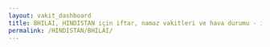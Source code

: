 ```yaml
---
layout: vakit_dashboard
title: BHILAI, HINDISTAN için iftar, namaz vakitleri ve hava durumu - ilçe/eyalet seç
permalink: /HINDISTAN/BHILAI/
---
```


<script type="text/javascript">
  var GLOBAL_COUNTRY = 'HINDISTAN';
  var GLOBAL_CITY = 'BHILAI';
  var GLOBAL_STATE = '';
  var lat = 72;
  var lon = 21;
</script>
